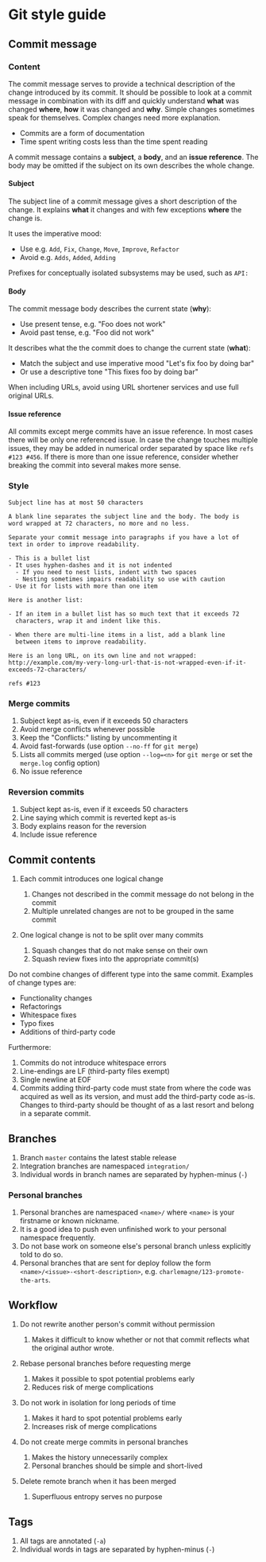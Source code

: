# Git style guide

## Commit message
### Content
The commit message serves to provide a technical description of the change
introduced by its commit. It should be possible to look at a commit message in
combination with its diff and quickly understand **what** was changed **where**,
**how** it was changed and **why**. Simple changes sometimes speak for
themselves. Complex changes need more explanation.

* Commits are a form of documentation
* Time spent writing costs less than the time spent reading

A commit message contains a **subject**, a **body**, and an **issue reference**.
The body may be omitted if the subject on its own describes the whole change.

#### Subject
The subject line of a commit message gives a short description of the change. It
explains **what** it changes and with few exceptions **where** the change is.

It uses the imperative mood:

* Use e.g. `Add`, `Fix`, `Change`, `Move`, `Improve`, `Refactor`
* Avoid e.g. `Adds`, `Added`, `Adding`

Prefixes for conceptually isolated subsystems may be used, such as `API: `

#### Body
The commit message body describes the current state (**why**):

* Use present tense, e.g. "Foo does not work"
* Avoid past tense, e.g. "Foo did not work"

It describes what the the commit does to change the current state (**what**):

* Match the subject and use imperative mood "Let's fix foo by doing bar"
* Or use a descriptive tone "This fixes foo by doing bar"

When including URLs, avoid using URL shortener services and use full original
URLs.

#### Issue reference
All commits except merge commits have an issue reference. In most cases there
will be only one referenced issue. In case the change touches multiple issues,
they may be added in numerical order separated by space like `refs #123 #456`.
If there is more than one issue reference, consider whether breaking the commit
into several makes more sense.

### Style
    Subject line has at most 50 characters

    A blank line separates the subject line and the body. The body is
    word wrapped at 72 characters, no more and no less.

    Separate your commit message into paragraphs if you have a lot of
    text in order to improve readability.

    - This is a bullet list
    - It uses hyphen-dashes and it is not indented
      - If you need to nest lists, indent with two spaces
      - Nesting sometimes impairs readability so use with caution
    - Use it for lists with more than one item

    Here is another list:

    - If an item in a bullet list has so much text that it exceeds 72
      characters, wrap it and indent like this.

    - When there are multi-line items in a list, add a blank line
      between items to improve readability.

    Here is an long URL, on its own line and not wrapped:
    http://example.com/my-very-long-url-that-is-not-wrapped-even-if-it-exceeds-72-characters/

    refs #123

### Merge commits
1. Subject kept as-is, even if it exceeds 50 characters
2. Avoid merge conflicts whenever possible
3. Keep the "Conflicts:" listing by uncommenting it
4. Avoid fast-forwards (use option `--no-ff` for `git merge`)
5. Lists all commits merged (use option `--log=<n>` for `git merge` or set the
   `merge.log` config option)
6. No issue reference

### Reversion commits
1. Subject kept as-is, even if it exceeds 50 characters
2. Line saying which commit is reverted kept as-is
3. Body explains reason for the reversion
4. Include issue reference

## Commit contents
1. Each commit introduces one logical change
    1. Changes not described in the commit message do not belong in the commit
    2. Multiple unrelated changes are not to be grouped in the same commit

2. One logical change is not to be split over many commits
    1. Squash changes that do not make sense on their own
    2. Squash review fixes into the appropriate commit(s)

Do not combine changes of different type into the same commit. Examples of
change types are:

* Functionality changes
* Refactorings
* Whitespace fixes
* Typo fixes
* Additions of third-party code

Furthermore:

1. Commits do not introduce whitespace errors
2. Line-endings are LF (third-party files exempt)
3. Single newline at EOF
4. Commits adding third-party code must state from where the code was acquired
   as well as its version, and must add the third-party code as-is. Changes to
   third-party should be thought of as a last resort and belong in a separate
   commit.

## Branches
1. Branch `master` contains the latest stable release
2. Integration branches are namespaced `integration/`
3. Individual words in branch names are separated by hyphen-minus (`-`)

### Personal branches
1. Personal branches are namespaced `<name>/` where `<name>` is your firstname
   or known nickname.
2. It is a good idea to push even unfinished work to your personal namespace
   frequently.
3. Do not base work on someone else's personal branch unless explicitly told to
   do so.
4. Personal branches that are sent for deploy follow the form
   `<name>/<issue>-<short-description>`, e.g.
   `charlemagne/123-promote-the-arts`.

## Workflow
1. Do not rewrite another person's commit without permission
    1. Makes it difficult to know whether or not that commit reflects what the
       original author wrote.

2. Rebase personal branches before requesting merge
    1. Makes it possible to spot potential problems early
    2. Reduces risk of merge complications

3. Do not work in isolation for long periods of time
    1. Makes it hard to spot potential problems early
    2. Increases risk of merge complications

4. Do not create merge commits in personal branches
    1. Makes the history unnecessarily complex
    2. Personal branches should be simple and short-lived

5. Delete remote branch when it has been merged
    1. Superfluous entropy serves no purpose

## Tags
1. All tags are annotated (`-a`)
2. Individual words in tags are separated by hyphen-minus (`-`)
